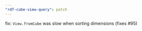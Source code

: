 ```yaml
---
"rdf-cube-view-query": patch
---
```


fix: `View.fromCube` was slow when sorting dimensions (fixes #95)
